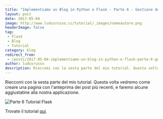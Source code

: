 ```yaml
---
title: "Implementiamo un Blog in Python e Flask - Parte 6 - Gestione dei Post"
layout: post
date: 2017-05-04
image: http://www.ludusrusso.cc/tutorial/_images/nomeautore.png
headerImage: false
tag:
 - Flask
 - Blog
 - Tutorial
category: blog
redirect_from:
 - /posts/2017-05-04-implementiamo-un-blog-in-python-e-flask-parte-6-gestione-dei-posts
author: ludusrusso
description: Rieccomi con la sesta parte del mio tutorial. Questa volta vedremo come creare una pagina con l'anteprima dei post più recenti, e faremo alcune aggiustatine alla nostra applicazione.
---
```


Rieccomi con la sesta parte del mio tutorial. Questa volta vedremo come creare una pagina con l'anteprima dei post più recenti, e faremo alcune aggiustatine alla nostra applicazione.

![Parte 6 Tutorial Flask](/assets/imgs/2017-05-04-implementiamo-un-blog-in-python-e-flask-parte-6-gestione-dei-post.markdown/nomeautore.png)

Trovate il tutorial [qui](http://www.ludusrusso.cc/tutorial/python/ludoblog/06gestioneposts.html).